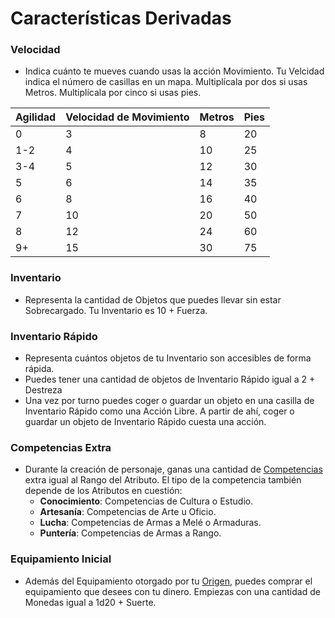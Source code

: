 # Características Derivadas

### Velocidad
- Indica cuánto te mueves cuando usas la acción Movimiento. Tu Velcidad indica el número de casillas en un mapa. Multiplícala por dos si usas Metros. Multiplícala por cinco si usas pies.
  
| Agilidad | Velocidad de Movimiento | Metros | Pies |
| -------- | ----------------------- | ------ | ---- |
| 0        | 3                       | 8      | 20   |
| 1-2      | 4                       | 10     | 25   |
| 3-4      | 5                       | 12     | 30   |
| 5        | 6                       | 14     | 35   |
| 6        | 8                       | 16     | 40   |
| 7        | 10                      | 20     | 50   |
| 8        | 12                      | 24     | 60   |
| 9+       | 15                      | 30     | 75   |

### Inventario
- Representa la cantidad de Objetos que puedes llevar sin estar Sobrecargado. Tu Inventario es 10 + Fuerza.

### Inventario Rápido
- Representa cuántos objetos de tu Inventario son accesibles de forma rápida.
- Puedes tener una cantidad de objetos de Inventario Rápido igual a 2 + Destreza 
- Una vez por turno puedes coger o guardar un objeto en una casilla de Inventario Rápido como una Acción Libre. A partir de ahí, coger o guardar un objeto de Inventario Rápido cuesta una acción.

### Competencias Extra
- Durante la creación de personaje, ganas una cantidad de [Competencias](competencias.md) extra igual al Rango del Atributo. El tipo de la competencia también depende de los Atributos en cuestión:
  - **Conocimiento**: Competencias de Cultura o Estudio.
  - **Artesanía**: Competencias de Arte u Oficio.
  - **Lucha**: Competencias de Armas a Melé o Armaduras.
  - **Puntería**: Competencias de Armas a Rango.

### Equipamiento Inicial
- Además del Equipamiento otorgado por tu [Origen](origen.md), puedes comprar el equipamiento que desees con tu dinero. Empiezas con una cantidad de Monedas igual a 1d20 + Suerte.
